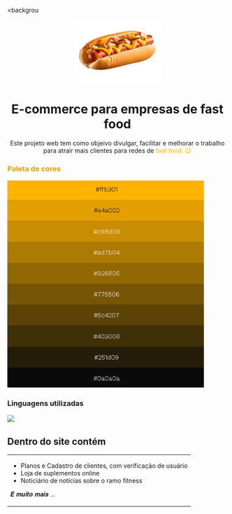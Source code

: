 
<backgrou
<div align="center">
<img src="img/loguis-removebg-preview.png" width="200px">
<h1 align="center">E-commerce para empresas de fast food</h1>


<p>Este projeto web tem como objeivo divulgar, facilitar e melhorar o trabalho para atrair mais clientes para redes de<span style="color:#ffb301"> fast food. 😉</span></p></div>

<h3 style="color: #e4a002">Paleta de cores</h3>
 <img src="https://github.com/Gigiovh/E-commerce-hot-dog/blob/main/img/paleta.png" width="450px">
<h3>Linguagens utilizadas</h3>
  <a href="https://skillicons.dev">
    <img src="https://skillicons.dev/icons?i=html,css" />
  </a>

<h2>Dentro do site contém </h2>
<table>
  <tr>
    <td align="left">
 <ul class="a">
  <li>Planos e Cadastro de clientes, com verificação de usuário </li> 
<li>Loja de suplementos online</li>
     <li>Noticiário de notícias sobre o ramo fitness </li>
  
</ul>
   <p>𝑬 𝒎𝒖𝒊𝒕𝒐 𝒎𝒂𝒊𝒔 ...</p>
  </tr>
</table>

